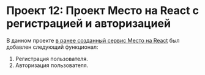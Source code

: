# Проект 12: Проект Место на React c регистрацией и авторизацией

В данном проекте [в ранее созданный сервис Место на React](https://github.com/svetlanassi/mesto-react.git) был добавлен следующий функционал:

1. Регистрация пользователя.
2. Авторизация пользователя.
